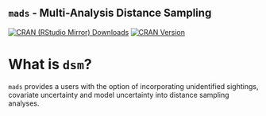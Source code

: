 `mads` - Multi-Analysis Distance Sampling
-----------------------------------------
  
  [![CRAN (RStudio Mirror) Downloads](http://cranlogs.r-pkg.org/badges/mads)](http://www.r-pkg.org/pkg/mads)
[![CRAN Version](http://www.r-pkg.org/badges/version/mads)](http://www.r-pkg.org/pkg/mads)

# What is `dsm`?

`mads` provides a users with the option of incorporating unidentified sightings, covariate uncertainty and model uncertainty into distance sampling analyses.


